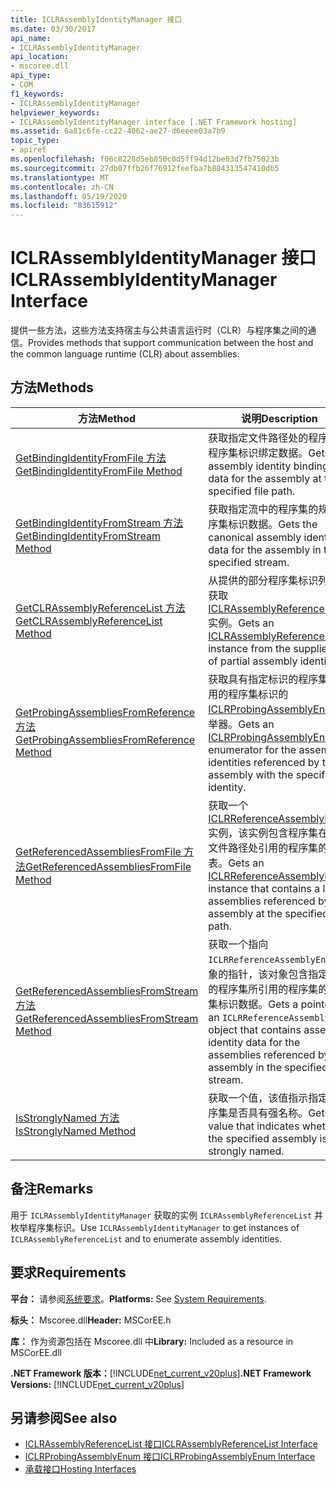 ```yaml
---
title: ICLRAssemblyIdentityManager 接口
ms.date: 03/30/2017
api_name:
- ICLRAssemblyIdentityManager
api_location:
- mscoree.dll
api_type:
- COM
f1_keywords:
- ICLRAssemblyIdentityManager
helpviewer_keywords:
- ICLRAssemblyIdentityManager interface [.NET Framework hosting]
ms.assetid: 6a81c6fe-cc22-4062-ae27-d6eeee03a7b9
topic_type:
- apiref
ms.openlocfilehash: f06c8228d5eb850c0d5ff94d12be03d7fb75023b
ms.sourcegitcommit: 27db07ffb26f76912feefba7b884313547410db5
ms.translationtype: MT
ms.contentlocale: zh-CN
ms.lasthandoff: 05/19/2020
ms.locfileid: "83615912"
---
```

# <a name="iclrassemblyidentitymanager-interface"></a><span data-ttu-id="ff7c4-102">ICLRAssemblyIdentityManager 接口</span><span class="sxs-lookup"><span data-stu-id="ff7c4-102">ICLRAssemblyIdentityManager Interface</span></span>
<span data-ttu-id="ff7c4-103">提供一些方法，这些方法支持宿主与公共语言运行时（CLR）与程序集之间的通信。</span><span class="sxs-lookup"><span data-stu-id="ff7c4-103">Provides methods that support communication between the host and the common language runtime (CLR) about assemblies.</span></span>  
  
## <a name="methods"></a><span data-ttu-id="ff7c4-104">方法</span><span class="sxs-lookup"><span data-stu-id="ff7c4-104">Methods</span></span>  
  
|<span data-ttu-id="ff7c4-105">方法</span><span class="sxs-lookup"><span data-stu-id="ff7c4-105">Method</span></span>|<span data-ttu-id="ff7c4-106">说明</span><span class="sxs-lookup"><span data-stu-id="ff7c4-106">Description</span></span>|  
|------------|-----------------|  
|[<span data-ttu-id="ff7c4-107">GetBindingIdentityFromFile 方法</span><span class="sxs-lookup"><span data-stu-id="ff7c4-107">GetBindingIdentityFromFile Method</span></span>](iclrassemblyidentitymanager-getbindingidentityfromfile-method.md)|<span data-ttu-id="ff7c4-108">获取指定文件路径处的程序集的程序集标识绑定数据。</span><span class="sxs-lookup"><span data-stu-id="ff7c4-108">Gets the assembly identity binding data for the assembly at the specified file path.</span></span>|  
|[<span data-ttu-id="ff7c4-109">GetBindingIdentityFromStream 方法</span><span class="sxs-lookup"><span data-stu-id="ff7c4-109">GetBindingIdentityFromStream Method</span></span>](iclrassemblyidentitymanager-getbindingidentityfromstream-method.md)|<span data-ttu-id="ff7c4-110">获取指定流中的程序集的规范程序集标识数据。</span><span class="sxs-lookup"><span data-stu-id="ff7c4-110">Gets the canonical assembly identity data for the assembly in the specified stream.</span></span>|  
|[<span data-ttu-id="ff7c4-111">GetCLRAssemblyReferenceList 方法</span><span class="sxs-lookup"><span data-stu-id="ff7c4-111">GetCLRAssemblyReferenceList Method</span></span>](../../../../docs/framework/unmanaged-api/hosting/iclrassemblyidentitymanager-getclrassemblyreferencelist-method.md)|<span data-ttu-id="ff7c4-112">从提供的部分程序集标识列表中获取[ICLRAssemblyReferenceList](iclrassemblyreferencelist-interface.md)实例。</span><span class="sxs-lookup"><span data-stu-id="ff7c4-112">Gets an [ICLRAssemblyReferenceList](iclrassemblyreferencelist-interface.md) instance from the supplied list of partial assembly identities.</span></span>|  
|[<span data-ttu-id="ff7c4-113">GetProbingAssembliesFromReference 方法</span><span class="sxs-lookup"><span data-stu-id="ff7c4-113">GetProbingAssembliesFromReference Method</span></span>](../../../../docs/framework/unmanaged-api/hosting/iclrassemblyidentitymanager-getprobingassembliesfromreference-method.md)|<span data-ttu-id="ff7c4-114">获取具有指定标识的程序集所引用的程序集标识的[ICLRProbingAssemblyEnum](iclrprobingassemblyenum-interface.md)枚举器。</span><span class="sxs-lookup"><span data-stu-id="ff7c4-114">Gets an [ICLRProbingAssemblyEnum](iclrprobingassemblyenum-interface.md) enumerator for the assembly identities referenced by the assembly with the specified identity.</span></span>|  
|[<span data-ttu-id="ff7c4-115">GetReferencedAssembliesFromFile 方法</span><span class="sxs-lookup"><span data-stu-id="ff7c4-115">GetReferencedAssembliesFromFile Method</span></span>](../../../../docs/framework/unmanaged-api/hosting/iclrassemblyidentitymanager-getreferencedassembliesfromfile-method.md)|<span data-ttu-id="ff7c4-116">获取一个[ICLRReferenceAssemblyEnum](iclrreferenceassemblyenum-interface.md)实例，该实例包含程序集在指定文件路径处引用的程序集的列表。</span><span class="sxs-lookup"><span data-stu-id="ff7c4-116">Gets an [ICLRReferenceAssemblyEnum](iclrreferenceassemblyenum-interface.md) instance that contains a list of assemblies referenced by the assembly at the specified file path.</span></span>|  
|[<span data-ttu-id="ff7c4-117">GetReferencedAssembliesFromStream 方法</span><span class="sxs-lookup"><span data-stu-id="ff7c4-117">GetReferencedAssembliesFromStream Method</span></span>](iclrassemblyidentitymanager-getreferencedassembliesfromstream-method.md)|<span data-ttu-id="ff7c4-118">获取一个指向 `ICLRReferenceAssemblyEnum` 对象的指针，该对象包含指定流中的程序集所引用的程序集的程序集标识数据。</span><span class="sxs-lookup"><span data-stu-id="ff7c4-118">Gets a pointer to an `ICLRReferenceAssemblyEnum` object that contains assembly identity data for the assemblies referenced by the assembly in the specified stream.</span></span>|  
|[<span data-ttu-id="ff7c4-119">IsStronglyNamed 方法</span><span class="sxs-lookup"><span data-stu-id="ff7c4-119">IsStronglyNamed Method</span></span>](iclrassemblyidentitymanager-isstronglynamed-method.md)|<span data-ttu-id="ff7c4-120">获取一个值，该值指示指定的程序集是否具有强名称。</span><span class="sxs-lookup"><span data-stu-id="ff7c4-120">Gets a value that indicates whether the specified assembly is strongly named.</span></span>|  
  
## <a name="remarks"></a><span data-ttu-id="ff7c4-121">备注</span><span class="sxs-lookup"><span data-stu-id="ff7c4-121">Remarks</span></span>  
 <span data-ttu-id="ff7c4-122">用于 `ICLRAssemblyIdentityManager` 获取的实例 `ICLRAssemblyReferenceList` 并枚举程序集标识。</span><span class="sxs-lookup"><span data-stu-id="ff7c4-122">Use `ICLRAssemblyIdentityManager` to get instances of `ICLRAssemblyReferenceList` and to enumerate assembly identities.</span></span>  
  
## <a name="requirements"></a><span data-ttu-id="ff7c4-123">要求</span><span class="sxs-lookup"><span data-stu-id="ff7c4-123">Requirements</span></span>  
 <span data-ttu-id="ff7c4-124">**平台：** 请参阅[系统要求](../../get-started/system-requirements.md)。</span><span class="sxs-lookup"><span data-stu-id="ff7c4-124">**Platforms:** See [System Requirements](../../get-started/system-requirements.md).</span></span>  
  
 <span data-ttu-id="ff7c4-125">**标头：** Mscoree.dll</span><span class="sxs-lookup"><span data-stu-id="ff7c4-125">**Header:** MSCorEE.h</span></span>  
  
 <span data-ttu-id="ff7c4-126">**库：** 作为资源包括在 Mscoree.dll 中</span><span class="sxs-lookup"><span data-stu-id="ff7c4-126">**Library:** Included as a resource in MSCorEE.dll</span></span>  
  
 <span data-ttu-id="ff7c4-127">**.NET Framework 版本：**[!INCLUDE[net_current_v20plus](../../../../includes/net-current-v20plus-md.md)]</span><span class="sxs-lookup"><span data-stu-id="ff7c4-127">**.NET Framework Versions:** [!INCLUDE[net_current_v20plus](../../../../includes/net-current-v20plus-md.md)]</span></span>  
  
## <a name="see-also"></a><span data-ttu-id="ff7c4-128">另请参阅</span><span class="sxs-lookup"><span data-stu-id="ff7c4-128">See also</span></span>

- [<span data-ttu-id="ff7c4-129">ICLRAssemblyReferenceList 接口</span><span class="sxs-lookup"><span data-stu-id="ff7c4-129">ICLRAssemblyReferenceList Interface</span></span>](iclrassemblyreferencelist-interface.md)
- [<span data-ttu-id="ff7c4-130">ICLRProbingAssemblyEnum 接口</span><span class="sxs-lookup"><span data-stu-id="ff7c4-130">ICLRProbingAssemblyEnum Interface</span></span>](iclrprobingassemblyenum-interface.md)
- [<span data-ttu-id="ff7c4-131">承载接口</span><span class="sxs-lookup"><span data-stu-id="ff7c4-131">Hosting Interfaces</span></span>](hosting-interfaces.md)
